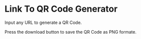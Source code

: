 # Link To QR Code Generator

Input any URL to generate a QR Code.

Press the download button to save the QR Code as PNG formate.



